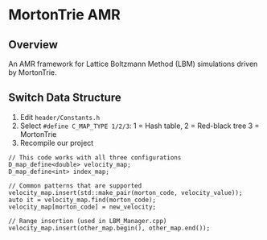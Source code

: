 # MortonTrie AMR

## Overview

An AMR framework for Lattice Boltzmann Method (LBM) simulations driven by MortonTrie.


## Switch Data Structure


1. Edit `header/Constants.h`
2. Select `#define C_MAP_TYPE 1/2/3`: 1 = Hash table, 2 = Red-black tree 3 = MortonTrie
3. Recompile our project


```
// This code works with all three configurations
D_map_define<double> velocity_map;
D_map_define<int> index_map;

// Common patterns that are supported
velocity_map.insert(std::make_pair(morton_code, velocity_value));
auto it = velocity_map.find(morton_code);
velocity_map[morton_code] = new_velocity;

// Range insertion (used in LBM_Manager.cpp)
velocity_map.insert(other_map.begin(), other_map.end());
```
